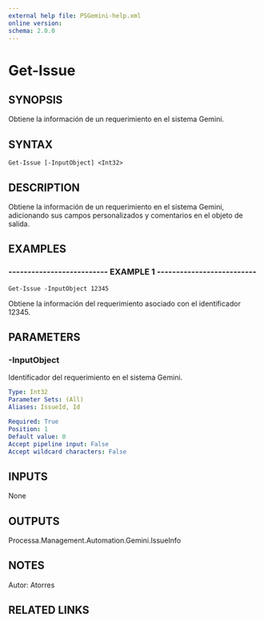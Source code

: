 ```yaml
---
external help file: PSGemini-help.xml
online version: 
schema: 2.0.0
---
```


# Get-Issue

## SYNOPSIS
Obtiene la información de un requerimiento en el sistema Gemini.

## SYNTAX

```
Get-Issue [-InputObject] <Int32>
```

## DESCRIPTION
Obtiene la información de un requerimiento en el sistema Gemini, adicionando sus campos personalizados y comentarios en el objeto de salida.

## EXAMPLES

### -------------------------- EXAMPLE 1 --------------------------
```
Get-Issue -InputObject 12345
```

Obtiene la información del requerimiento asociado con el identificador 12345.

## PARAMETERS

### -InputObject
Identificador del requerimiento en el sistema Gemini.

```yaml
Type: Int32
Parameter Sets: (All)
Aliases: IssueId, Id

Required: True
Position: 1
Default value: 0
Accept pipeline input: False
Accept wildcard characters: False
```

## INPUTS

None

## OUTPUTS

Processa.Management.Automation.Gemini.IssueInfo

## NOTES
Autor: Atorres

## RELATED LINKS

